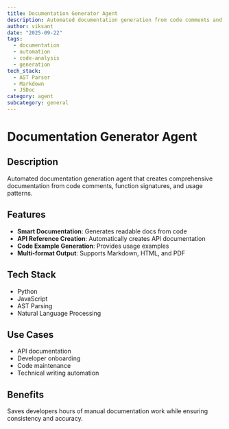 ```yaml
---
title: Documentation Generator Agent
description: Automated documentation generation from code comments and patterns
author: viksant
date: "2025-09-22"
tags:
  - documentation
  - automation
  - code-analysis
  - generation
tech_stack:
  - AST Parser
  - Markdown
  - JSDoc
category: agent
subcategory: general
---
```


# Documentation Generator Agent

## Description
Automated documentation generation agent that creates comprehensive documentation from code comments, function signatures, and usage patterns.

## Features
- **Smart Documentation**: Generates readable docs from code
- **API Reference Creation**: Automatically creates API documentation
- **Code Example Generation**: Provides usage examples
- **Multi-format Output**: Supports Markdown, HTML, and PDF

## Tech Stack
- Python
- JavaScript
- AST Parsing
- Natural Language Processing

## Use Cases
- API documentation
- Developer onboarding
- Code maintenance
- Technical writing automation

## Benefits
Saves developers hours of manual documentation work while ensuring consistency and accuracy.